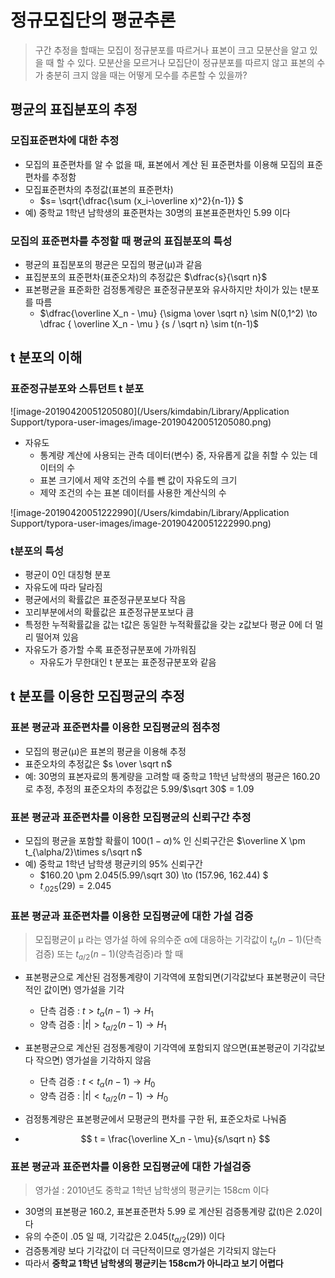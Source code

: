 

# 정규모집단의 평균추론

> 구간 추정을 할때는 모집이 정규분포를 따르거나 표본이 크고 모분산을 알고 있을 때 할 수 있다. 모분산을 모르거나 모집단이 정규분포를 따르지 않고 표본의 수가 충분히 크지 않을 때는 어떻게 모수를 추론할 수 있을까?



## 평균의 표집분포의 추정

### 모집표준편차에 대한 추정

- 모집의 표준편차를 알 수 없을 때, 표본에서 계산 된 표준편차를 이용해 모집의 표준편차를 추정함
- 모집표준편차의 추정값(표본의 표준편차)
  - $s= \sqrt{\dfrac{\sum (x_i-\overline x)^2}{n-1}} ​$
- 예) 중학교 1학년 남학생의 표준편차는 30명의 표본표준편차인 5.99 이다



### 모집의 표준편차를 추정할 때 평균의 표집분포의 특성

- 평균의 표집분포의 평균은 모집의 평균(&mu;)과 같음
- 표집분포의 표준편차(표준오차)의 추정값은 $\dfrac{s}{\sqrt n}$ 
- 표본평균을 표준화한 검정통계량은 표준정규분포와 유사하지만 차이가 있는 t분포를 따름
  - $\dfrac{\overline X_n - \mu} {\sigma \over \sqrt n} \sim N(0,1^2) \to \dfrac { \overline X_n - \mu } {s / \sqrt n} \sim   t(n-1)$



## t 분포의 이해

### 표준정규분포와 스튜던트 t 분포

![image-20190420051205080](/Users/kimdabin/Library/Application Support/typora-user-images/image-20190420051205080.png)

- 자유도
  - 통계량 계산에 사용되는 관측 데이터(변수) 중, 자유롭게 값을 취할 수 있는 데이터의 수
  - 표본 크기에서 제약 조건의 수를 뺀 값이 자유도의 크기
  - 제약 조건의 수는 표본 데이터를 사용한 계산식의 수

![image-20190420051222990](/Users/kimdabin/Library/Application Support/typora-user-images/image-20190420051222990.png)

### t분포의 특성

- 평균이 0인 대칭형 분포
- 자유도에 따라 달라짐
- 평균에서의 확률값은 표준정규분포보다 작음
- 꼬리부분에서의 확률값은 표준정규분포보다 큼
- 특정한 누적확률값을 값는 t값은 동일한 누적확률값을 갖는 z값보다 평균 0에 더 멀리 떨어져 있음
- 자유도가 증가할 수록 표준정규분포에 가까워짐
  - 자유도가 무한대인 t 분포는 표준정규분포와 같음



## t 분포를 이용한 모집평균의 추정

### 표본 평균과 표준편차를 이용한 모집평균의 점추정

- 모집의 평균(&mu;)은 표본의 평균을 이용해 추정
- 표준오차의 추정값은 $s \over \sqrt n$
- 예: 30명의 표본자료의 통계량을 고려할 때 중학교 1학년 남학생의 평균은 160.20 로 추정, 추정의 표준오차의 추정값은  5.99/$\sqrt 30​$ = 1.09



### 표본 평균과 표준편차를 이용한 모집평균의 신뢰구간 추정

- 모집의 평균을 포함할 확률이 $100(1-\alpha)\%$ 인 신뢰구간은 $\overline X \pm t_{\alpha/2}\times s/\sqrt n$
- 예) 중학교 1학년 남학생 평균키의 95% 신뢰구간
  - $160.20 \pm 2.045(5.99/\sqrt 30) \to (157.96, 162.44) $
  - $t_{.025}(29) = 2.045$

### 표본 평균과 표준편차를 이용한 모집평균에 대한 가설 검증

>  모집평균이 &mu; 라는 영가설 하에 유의수준 &alpha;에 대응하는 기각값이 $t_a(n-1)$(단측검증) 또는 $t_{a/2}(n-1)$(양측검증)라 할 때

- 표본평균으로 계산된 검정통계량이 기각역에 포함되면(기각값보다 표본평균이 극단적인 값이면) 영가설을 기각

  - 단측 검증 : $t > t_{\alpha}(n-1) \to H_1$
  - 양측 검증 : $|t| > t_{\alpha/2}(n-1) \to H_1$

- 표본평균으로 계산된 검정통계량이 기각역에 포함되지 않으면(표본평균이 기각값보다 작으면) 영가설을 기각하지 않음

  - 단측 검증 : $t < t_{\alpha}(n-1) \to H_0​$
  - 양측 검증 : $|t| < t_{\alpha/2}(n-1) \to H_0$

- 검정통계량은 표본평균에서 모평균의 편차를 구한 뒤, 표준오차로 나눠줌

- $$
  t = \frac{\overline X_n - \mu}{s/\sqrt n}
  $$



### 표본 평균과 표준편차를 이용한 모집평균에 대한 가설검증 

> 영가설 : 2010년도 중학교 1학년 남학생의 평균키는 158cm 이다

- 30명의 표본평균 160.2, 표본표준편차 5.99 로 계산된 검증통계량 값(t)은 2.02이다
- 유의 수준이 .05 일 때, 기각값은 2.045($t_{\alpha/2}(29)$) 이다
- 검증통계량 보다 기각값이 더 극단적이므로 영가설은 기각되지 않는다
- 따라서 **중학교 1학년 남학생의 평균키는 158cm가 아니라고 보기 어렵다**





